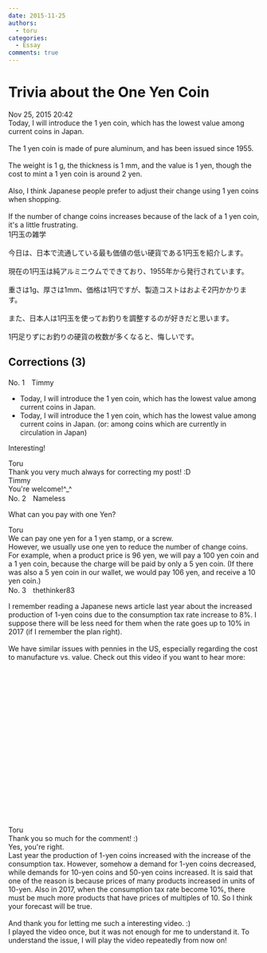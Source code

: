 ```yaml
---
date: 2015-11-25
authors:
  - toru
categories:
  - Essay
comments: true
---
```


# Trivia about the One Yen Coin
<div class="date">Nov 25, 2015 20:42</div>
<div id="post"><div id="body_show_ori">
Today, I will introduce the 1 yen coin, which has the lowest value among current coins in Japan.<br/><br/>The 1 yen coin is made of pure aluminum, and has been issued since 1955.<br/><br/>The weight is 1 g, the thickness is 1 mm, and the value is 1 yen, though the cost to mint a 1 yen coin is around 2 yen.<br/><br/>Also, I think Japanese people prefer to adjust their change using 1 yen coins when shopping.<br/><br/>If the number of change coins increases because of the lack of a 1 yen coin, it's a little frustrating.
</div></div>

<!-- more -->

<div id="post_ja"><div id="body_show_mo">
1円玉の雑学<br/><br/>今日は、日本で流通している最も価値の低い硬貨である1円玉を紹介します。<br/><br/>現在の1円玉は純アルミニウムでできており、1955年から発行されています。<br/><br/>重さは1g、厚さは1mm、価格は1円ですが、製造コストはおよそ2円かかります。<br/><br/>また、日本人は1円玉を使ってお釣りを調整するのが好きだと思います。<br/><br/>1円足りずにお釣りの硬貨の枚数が多くなると、悔しいです。
</div></div>

## Corrections (3)
<div id="block"><div class="first_name"> No. 1　<span class="just_name">Timmy</span></div><div id="block2">
<ul class="correction_field">
<li class="incorrect">Today, I will introduce the 1 yen coin, which has the lowest value among current coins in Japan.</li>
<li class="corrected correct">
Today, I will introduce the 1 yen coin, which has the lowest value among current coins in Japan. (or: <span class="f_blue">among</span> <span class="f_blue">coins which are currently in circulation in Japan</span>)
</li>
</ul>
<p class="comment_small">
 Interesting!
</p>

</div><div class="name"><span class="just_name">Toru</span><br>
Thank you very much always for correcting my post! :D
</div>
<div class="name"><span class="just_name">Timmy</span><br>
You're welcome!^_^
</div>
</div>
<div id="block"><div class="first_name"> No. 2　<span class="just_name">Nameless</span></div><div id="block2">
<p class="comment_small">
 What can you pay with one Yen?
</p>

</div><div class="name"><span class="just_name">Toru</span><br>
We can pay one yen for a 1 yen stamp, or a screw.<br/>However, we usually use one yen to reduce the number of change coins.<br/>For example, when a product price is 96 yen, we will pay a 100 yen coin and a 1 yen coin, because the charge will be paid by only a 5 yen coin. (If there was also a 5 yen coin in our wallet, we would pay 106 yen, and receive a 10 yen coin.)
</div>
</div>
<div id="block"><div class="first_name"> No. 3　<span class="just_name">thethinker83</span></div><div id="block2">
<p class="comment_small">
 I remember reading a Japanese news article last year about the increased production of 1-yen coins due to the consumption tax rate increase to 8%.  I suppose there will be less need for them when the rate goes up to 10% in 2017 (if I remember the plan right).
 <br/>
 <br/>
 We have similar issues with pennies in the US, especially regarding the cost to manufacture vs. value.  Check out this video if you want to hear more:
 <br/>
 <object height="315" width="560">
  <param name="movie" value="https://www.youtube.com/v/_tyszHg96KI"/>
  <embed height="315" src="https://www.youtube.com/v/_tyszHg96KI" type="application/x-shockwave-flash" width="560"/>
 </object>
</p>

</div><div class="name"><span class="just_name">Toru</span><br>
Thank you so much for the comment! :)<br/>Yes, you're right.<br/>Last year the production of 1-yen coins increased with the increase of the consumption tax. However, somehow a demand for 1-yen coins decreased, while demands for 10-yen coins and 50-yen coins increased. It is said that one of the reason is because prices of many products increased in units of 10-yen. Also in 2017, when the consumption tax rate become 10%, there must be much more products that have prices of multiples of 10. So I think your forecast will be true.<br/><br/>And thank you for letting me such a interesting video. :)<br/>I played the video once, but it was not enough for me to understand it. To understand the issue, I will play the video repeatedly from now on!
</div>
</div>
